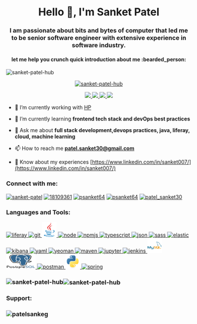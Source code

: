 <h1 align="center">Hello 👋, I'm Sanket Patel</h1>
<h3 align="center">I am passionate about bits and bytes of computer that led me to be senior software engineer with extensive experience in software industry.</h3><h4 align="center"> let me help you crunch quick introduction about me :bearded_person:</h4>

<p align="left"> <img src="https://komarev.com/ghpvc/?username=sanket-patel-hub&label=Profile%20views&color=0e75b6&style=flat" alt="sanket-patel-hub" /> </p>

<p align="center"> <a href="https://github.com/sanket-patel-hub/sanket-patel-hub"><img src="https://github-profile-trophy.vercel.app/?username=sanket-patel-hub&theme=juicyfresh&column=7" alt="sanket-patel-hub" /></a> </p>

<p align="center">
  <a href="https://github.com/ryo-ma/github-profile-trophy/issues">
    <img src="https://img.shields.io/github/issues/sanket-patel-hub/learning"/> 
  </a>
  <a href="https://github.com/ryo-ma/github-profile-trophy/network/members">
    <img src="https://img.shields.io/github/forks/sanket-patel-hub/learning"/> 
  </a>  
  <a href="https://github.com/ryo-ma/github-profile-trophy/stargazers">
    <img src="https://img.shields.io/github/stars/sanket-patel-hub/learning"/> 
  </a>
    <a href="https://github.com/ryo-ma/github-profile-trophy/LICENSE">
    <img src="https://img.shields.io/github/license/sanket-patel-hub/learning"/> 
  </a>
</p>

- 🔭 I’m currently working with [HP](https://www.hp.com/en/)

- 🌱 I’m currently learning **frontend tech stack and devOps best practices**

- 💬 Ask me about **full stack development,devops practices, java, liferay, cloud, machine learning**

- 📫 How to reach me **patel.sanket30@gmail.com**

- 📄 Know about my experiences [https://www.linkedin.com/in/sanket007/](https://www.linkedin.com/in/sanket007/)

<h3 align="left">Connect with me:</h3>
<p align="left">
<a href="https://www.linkedin.com/in/sanket007" target="blank"><img align="center" src="https://raw.githubusercontent.com/rahuldkjain/github-profile-readme-generator/master/src/images/icons/Social/linked-in-alt.svg" alt="sanket-patel" height="30" width="40" /></a>
<a href="https://stackoverflow.com/users/3395154/sanket-patel" target="blank"><img align="center" src="https://raw.githubusercontent.com/rahuldkjain/github-profile-readme-generator/master/src/images/icons/Social/stack-overflow.svg" alt="18109361" height="30" width="40" /></a>
<a href="https://www.facebook.com/psanket64/" target="blank"><img align="center" src="https://raw.githubusercontent.com/rahuldkjain/github-profile-readme-generator/master/src/images/icons/Social/facebook.svg" alt="psanket64" height="30" width="40" /></a>
<a href="https://www.instagram.com/psanket64/" target="blank"><img align="center" src="https://raw.githubusercontent.com/rahuldkjain/github-profile-readme-generator/master/src/images/icons/Social/instagram.svg" alt="psanket64" height="30" width="40" /></a>
<a href="https://www.hackerrank.com/patel_sanket30" target="blank"><img align="center" src="https://upload.wikimedia.org/wikipedia/commons/6/6a/Hackerrank_meaningful_logo.svg" alt="patel_sanket30" height="30" width="40" /></a>
</p>

<h3 align="left">Languages and Tools:</h3>
<p align="left"> 
<a href="https://www.liferay.com/?utm_source=vectorlogozone&utm_medium=referrer" target="_blank" rel="noreferrer"> 
	<img src="https://www.vectorlogo.zone/logos/liferay/liferay-ar21.svg" alt="liferay" width="100" height="50"/> 
</a> 
<a href="https://git-scm.com/" target="_blank" rel="noreferrer"> 
	<img src="https://www.vectorlogo.zone/logos/git-scm/git-scm-icon.svg" alt="git" width="40" height="40"/> 
</a> 
<a href="https://www.java.com" target="_blank" rel="noreferrer"> 
	<img src="https://raw.githubusercontent.com/devicons/devicon/master/icons/java/java-original.svg" alt="java" width="40" height="40"/> 
</a> 
<a href="https://nodejs.org/?utm_source=vectorlogozone&utm_medium=referrer" target="_blank" rel="noreferrer"> 
	<img src="https://www.vectorlogo.zone/logos/nodejs/nodejs-ar21.svg" alt="node" width="80" height="40"/> 
</a>
<a href="https://www.npmjs.com/?utm_source=vectorlogozone&utm_medium=referrer" target="_blank" rel="noreferrer"> 
	<img src="https://www.vectorlogo.zone/logos/npmjs/npmjs-ar21.svg" alt="npmjs" width="80" height="40"/> 
</a>
<a href="https://www.typescriptlang.org/?utm_source=vectorlogozone&utm_medium=referrer" target="_blank" rel="noreferrer"> 
	<img src="https://www.vectorlogo.zone/logos/typescriptlang/typescriptlang-ar21.svg" alt="typescript" width="80" height="40"/> 
</a>
<a href="https://json.org/?utm_source=vectorlogozone&utm_medium=referrer" target="_blank" rel="noreferrer">
	<img src="https://www.vectorlogo.zone/logos/json/json-ar21.svg" alt="json" width="80" height="40"/> 
</a>
<a href="https://sass-lang.com/?utm_source=vectorlogozone&utm_medium=referrer" target="_blank" rel="noreferrer">
	<img src="https://www.vectorlogo.zone/logos/sass-lang/sass-lang-ar21.svg" alt="sass" width="80" height="40"/> 
</a>
<a href="https://www.elastic.co/?utm_source=vectorlogozone&utm_medium=referrer" target="_blank" rel="noreferrer">
	<img src="https://www.vectorlogo.zone/logos/elastic/elastic-ar21.svg" alt="elastic" width="80" height="40"/> 
</a>
<a href="https://www.elastic.co/products/kibana?utm_source=vectorlogozone&utm_medium=referrer" target="_blank" rel="noreferrer">
	<img src="https://www.vectorlogo.zone/logos/elasticco_kibana/elasticco_kibana-ar21.svg" alt="kibana" width="80" height="40"/> 
</a>
<a href="http://yaml.org/?utm_source=vectorlogozone&utm_medium=referrer" target="_blank" rel="noreferrer">
	<img src="https://www.vectorlogo.zone/logos/yaml/yaml-ar21.svg" alt="yaml" width="80" height="40"/> 
</a>
<a href="http://yeoman.io/?utm_source=vectorlogozone&utm_medium=referrerr" target="_blank" rel="noreferrer">
	<img src="https://www.vectorlogo.zone/logos/yeoman/yeoman-ar21.svg" alt="yeoman" width="80" height="40"/> 
</a>
<a href="https://maven.apache.org/?utm_source=vectorlogozone&utm_medium=referrer" target="_blank" rel="noreferrer">
	<img src="https://github.com/gilbarbara/logos/blob/master/logos/maven.svg" alt="maven" width="80" height="40"/> 
</a>

<a href="https://jupyter.org/?utm_source=vectorlogozone&utm_medium=referrer" target="_blank" rel="noreferrer">
	<img src="https://www.vectorlogo.zone/logos/jupyter/jupyter-ar21.svg" alt="jupyter" width="80" height="40"/> 
</a>
<a href="https://www.jenkins.io" target="_blank" rel="noreferrer"> 
	<img src="https://www.vectorlogo.zone/logos/jenkins/jenkins-icon.svg" alt="jenkins" width="40" height="40"/> 
</a> 
<a href="https://www.mysql.com/" target="_blank" rel="noreferrer"> 
	<img src="https://raw.githubusercontent.com/devicons/devicon/master/icons/mysql/mysql-original-wordmark.svg" alt="mysql" width="40" height="40"/> 
</a> 
<a href="https://www.postgresql.org" target="_blank" rel="noreferrer"> 
	<img src="https://raw.githubusercontent.com/devicons/devicon/master/icons/postgresql/postgresql-original-wordmark.svg" alt="postgresql" width="80" height="40"/> 
</a> 
<a href="https://postman.com" target="_blank" rel="noreferrer"> 
	<img src="https://www.vectorlogo.zone/logos/getpostman/getpostman-icon.svg" alt="postman" width="40" height="40"/>
</a> 
<a href="https://www.python.org" target="_blank" rel="noreferrer"> 
	<img src="https://raw.githubusercontent.com/devicons/devicon/master/icons/python/python-original.svg" alt="python" width="40" height="40"/> 
</a> 
<a href="https://spring.io/" target="_blank" rel="noreferrer">
	<img src="https://www.vectorlogo.zone/logos/springio/springio-icon.svg" alt="spring" width="40" height="40"/> 
</a>
</p>

<h3 align="right"><img align="left" src="https://github-readme-stats.vercel.app/api/top-langs?username=sanket-patel-hub&show_icons=true&locale=en&layout=compact" alt="sanket-patel-hub" />
<h3 align="left"><img align="center" src="https://github-readme-stats.vercel.app/api?username=sanket-patel-hub&show_icons=true&locale=en" alt="sanket-patel-hub" /></h3>
	
<h3 align="left">Support:</h3>
<h3 align="left">
<a href="https://www.buymeacoffee.com/patelsankeg">
	<img align="left" src="https://cdn.buymeacoffee.com/buttons/v2/default-yellow.png" height="50" width="210" alt="patelsankeg">
</a>
</h3>
